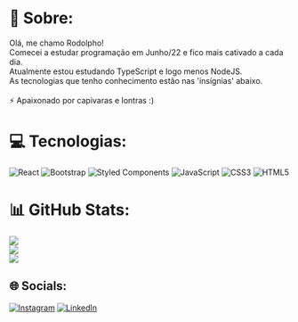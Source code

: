 # 💫 Sobre:
Olá, me chamo Rodolpho!<br>Comecei a estudar programação em Junho/22 e fico mais cativado a cada dia.<br>Atualmente estou estudando TypeScript e logo menos NodeJS.<br>As tecnologias que tenho conhecimento estão nas 'insígnias' abaixo.<br><br>⚡ Apaixonado por capivaras e lontras :)

# 💻 Tecnologias:
![React](https://img.shields.io/badge/react-%2320232a.svg?style=plastic&logo=react&logoColor=%2361DAFB) ![Bootstrap](https://img.shields.io/badge/bootstrap-%23563D7C.svg?style=plastic&logo=bootstrap&logoColor=white) ![Styled Components](https://img.shields.io/badge/styled--components-DB7093?style=plastic&logo=styled-components&logoColor=white) ![JavaScript](https://img.shields.io/badge/javascript-%23323330.svg?style=plastic&logo=javascript&logoColor=%23F7DF1E) ![CSS3](https://img.shields.io/badge/css3-%231572B6.svg?style=plastic&logo=css3&logoColor=white) ![HTML5](https://img.shields.io/badge/html5-%23E34F26.svg?style=plastic&logo=html5&logoColor=white)
# 📊 GitHub Stats:
![](https://github-readme-stats.vercel.app/api?username=rodnikerson&theme=dark&hide_border=false&include_all_commits=false&count_private=false)<br/>
![](https://github-readme-streak-stats.herokuapp.com/?user=rodnikerson&theme=dark&hide_border=false)<br/>
![](https://github-readme-stats.vercel.app/api/top-langs/?username=rodnikerson&theme=dark&hide_border=false&include_all_commits=false&count_private=false&layout=compact)

## 🌐 Socials:
[![Instagram](https://img.shields.io/badge/Instagram-%23E4405F.svg?logo=Instagram&logoColor=white)](https://instagram.com/rodostoievski) [![LinkedIn](https://img.shields.io/badge/LinkedIn-%230077B5.svg?logo=linkedin&logoColor=white)](https://linkedin.com/in/rodolpho-nikerson) 
